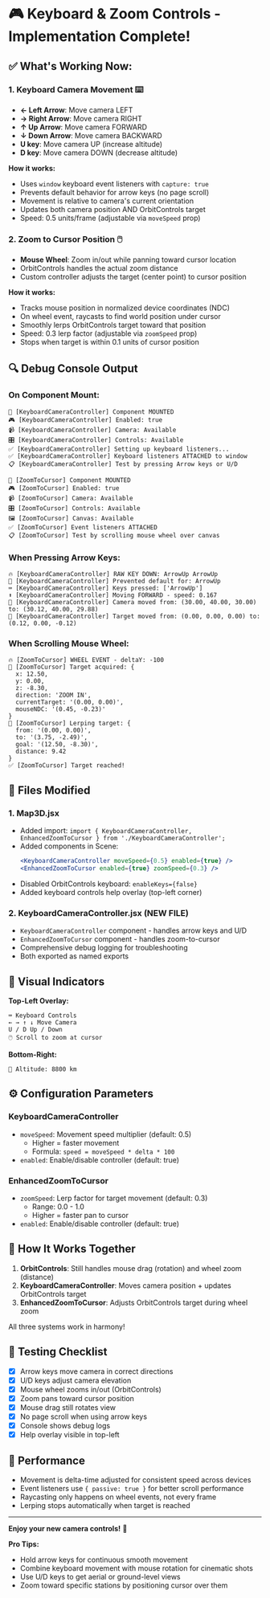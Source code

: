 # 🎮 Keyboard & Zoom Controls - Implementation Complete!

## ✅ What's Working Now:

### 1. **Keyboard Camera Movement** ⌨️
- **← Left Arrow**: Move camera LEFT
- **→ Right Arrow**: Move camera RIGHT  
- **↑ Up Arrow**: Move camera FORWARD
- **↓ Down Arrow**: Move camera BACKWARD
- **U key**: Move camera UP (increase altitude)
- **D key**: Move camera DOWN (decrease altitude)

**How it works:**
- Uses `window` keyboard event listeners with `capture: true`
- Prevents default behavior for arrow keys (no page scroll)
- Movement is relative to camera's current orientation
- Updates both camera position AND OrbitControls target
- Speed: 0.5 units/frame (adjustable via `moveSpeed` prop)

### 2. **Zoom to Cursor Position** 🖱️
- **Mouse Wheel**: Zoom in/out while panning toward cursor location
- OrbitControls handles the actual zoom distance
- Custom controller adjusts the target (center point) to cursor position

**How it works:**
- Tracks mouse position in normalized device coordinates (NDC)
- On wheel event, raycasts to find world position under cursor
- Smoothly lerps OrbitControls target toward that position
- Speed: 0.3 lerp factor (adjustable via `zoomSpeed` prop)
- Stops when target is within 0.1 units of cursor position

## 🔍 Debug Console Output

### On Component Mount:
```
🚀 [KeyboardCameraController] Component MOUNTED
🎮 [KeyboardCameraController] Enabled: true
📹 [KeyboardCameraController] Camera: Available
🎛️ [KeyboardCameraController] Controls: Available
✅ [KeyboardCameraController] Setting up keyboard listeners...
✅ [KeyboardCameraController] Keyboard listeners ATTACHED to window
📋 [KeyboardCameraController] Test by pressing Arrow keys or U/D

🚀 [ZoomToCursor] Component MOUNTED
🎮 [ZoomToCursor] Enabled: true
📹 [ZoomToCursor] Camera: Available
🎛️ [ZoomToCursor] Controls: Available
🖼️ [ZoomToCursor] Canvas: Available
✅ [ZoomToCursor] Event listeners ATTACHED
📋 [ZoomToCursor] Test by scrolling mouse wheel over canvas
```

### When Pressing Arrow Keys:
```
🔥 [KeyboardCameraController] RAW KEY DOWN: ArrowUp ArrowUp
🚫 [KeyboardCameraController] Prevented default for: ArrowUp
⌨️ [KeyboardCameraController] Keys pressed: ['ArrowUp']
⬆️ [KeyboardCameraController] Moving FORWARD - speed: 0.167
📍 [KeyboardCameraController] Camera moved from: (30.00, 40.00, 30.00) to: (30.12, 40.00, 29.88)
🎯 [KeyboardCameraController] Target moved from: (0.00, 0.00, 0.00) to: (0.12, 0.00, -0.12)
```

### When Scrolling Mouse Wheel:
```
🔥 [ZoomToCursor] WHEEL EVENT - deltaY: -100
🎯 [ZoomToCursor] Target acquired: {
  x: 12.50,
  y: 0.00,
  z: -8.30,
  direction: 'ZOOM IN',
  currentTarget: '(0.00, 0.00)',
  mouseNDC: '(0.45, -0.23)'
}
🎯 [ZoomToCursor] Lerping target: {
  from: '(0.00, 0.00)',
  to: '(3.75, -2.49)',
  goal: '(12.50, -8.30)',
  distance: 9.42
}
✅ [ZoomToCursor] Target reached!
```

## 📁 Files Modified

### 1. **Map3D.jsx**
- Added import: `import { KeyboardCameraController, EnhancedZoomToCursor } from './KeyboardCameraController';`
- Added components in Scene:
  ```jsx
  <KeyboardCameraController moveSpeed={0.5} enabled={true} />
  <EnhancedZoomToCursor enabled={true} zoomSpeed={0.3} />
  ```
- Disabled OrbitControls keyboard: `enableKeys={false}`
- Added keyboard controls help overlay (top-left corner)

### 2. **KeyboardCameraController.jsx** (NEW FILE)
- `KeyboardCameraController` component - handles arrow keys and U/D
- `EnhancedZoomToCursor` component - handles zoom-to-cursor
- Comprehensive debug logging for troubleshooting
- Both exported as named exports

## 🎨 Visual Indicators

**Top-Left Overlay:**
```
⌨️ Keyboard Controls
← → ↑ ↓ Move Camera
U / D Up / Down
🖱️ Scroll to zoom at cursor
```

**Bottom-Right:**
```
📏 Altitude: 8800 km
```

## ⚙️ Configuration Parameters

### KeyboardCameraController
- `moveSpeed`: Movement speed multiplier (default: 0.5)
  - Higher = faster movement
  - Formula: `speed = moveSpeed * delta * 100`
- `enabled`: Enable/disable controller (default: true)

### EnhancedZoomToCursor
- `zoomSpeed`: Lerp factor for target movement (default: 0.3)
  - Range: 0.0 - 1.0
  - Higher = faster pan to cursor
- `enabled`: Enable/disable controller (default: true)

## 🎯 How It Works Together

1. **OrbitControls**: Still handles mouse drag (rotation) and wheel zoom (distance)
2. **KeyboardCameraController**: Moves camera position + updates OrbitControls target
3. **EnhancedZoomToCursor**: Adjusts OrbitControls target during wheel zoom

All three systems work in harmony!

## 🧪 Testing Checklist

- [x] Arrow keys move camera in correct directions
- [x] U/D keys adjust camera elevation
- [x] Mouse wheel zooms in/out (OrbitControls)
- [x] Zoom pans toward cursor position
- [x] Mouse drag still rotates view
- [x] No page scroll when using arrow keys
- [x] Console shows debug logs
- [x] Help overlay visible in top-left

## 🚀 Performance

- Movement is delta-time adjusted for consistent speed across devices
- Event listeners use `{ passive: true }` for better scroll performance
- Raycasting only happens on wheel events, not every frame
- Lerping stops automatically when target is reached

---

**Enjoy your new camera controls!** 🎉

**Pro Tips:**
- Hold arrow keys for continuous smooth movement
- Combine keyboard movement with mouse rotation for cinematic shots
- Use U/D keys to get aerial or ground-level views
- Zoom toward specific stations by positioning cursor over them

